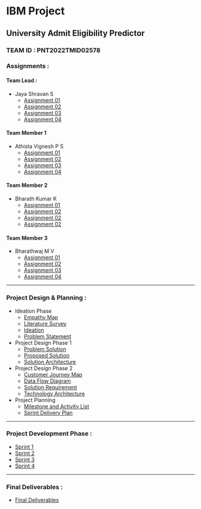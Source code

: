 # IBM Project

## University Admit Eligibility Predictor

### TEAM ID : PNT2022TMID02578

### Assignments :

#### Team Lead :
- Jaya Shravan S
    - [Assignment 01](./Assignments/Team%20Lead/Assignment-01/JayaShravan_Assignment_1.ipynb)
    - [Assignment 02](./Assignments/Team%20Lead/Assignment-02/JayaShravan_Assignment%202.ipynb)
    - [Assignment 03](./Assignments/Team%20Lead/Assignment-03/JayaShravan_Assignment_3.ipynb)
    - [Assignment 04](./Assignments/Team%20Lead/Assignment-04.ipynb)
#### Team Member 1
- Athista Vignesh P S
    - [Assignment 01](./Assignments/Team%20Member%201/Assignment-01/AthistaVignesh_Assignment_1.ipynb)
    - [Assignment 02](./Assignments/Team%20Member%201/Assignment-02/AthistaVignesh_Assignment_2.ipynb)
    - [Assignment 03](./Assignments/Team%20Member%201/Assignment-03/AthistaVignesh_Assignment_3.ipynb)
    - [Assignment 04](./Assignments/Team%20Member%201/Assignment-04/AthistaVignesh_Assignment_4.ipynb)
#### Team Member 2
- Bharath Kumar K
    - [Assignment 01](./Assignments/Team%20Member%202/Assignment-01/BharathKumar_Assignment_1.ipynb)
    - [Assignment 02](./Assignments/Team%20Member%202/Assignment-02/BharathKumar_Assignment%202.ipynb)
    - [Assignment 02](./)
    - [Assignment 02](./)
#### Team Member 3
- Bharathwaj M V
    - [Assignment 01](./Assignments/Team%20Member%203/Assignment-01/Assignment_1.ipynb)
    - [Assignment 02](./Assignments/Team%20Member%203/Assignment-02/Assignment%202)
    - [Assignment 03](./Assignments/Team%20Member%203/Assignment-03/Assignment_3)
    - [Assignment 04](./Assignments/Team%20Member%203/Assignment-04/Assignment-04.ipynb)

---

### Project Design & Planning :
- Ideation Phase
    - [Empathy Map](./Project%20Design%20%26%20Planning/Ideation%20Phase/Empathy%20Map.pdf)
    - [Literature Survey](./Project%20Design%20%26%20Planning/Ideation%20Phase/Literature%20Survey%20University%20predictor.pdf)
    - [Ideation](./Project%20Design%20%26%20Planning/Ideation%20Phase/Ideate.pdf)
    - [Problem Statement](./Project%20Design%20%26%20Planning/Ideation%20Phase/Problem%20Statement.pdf)
- Project Design Phase 1
    - [Problem Solution](./Project%20Design%20%26%20Planning/Project%20Design%20Phase%201/Copy%20of%20Problem_solution_fit%20Sample%20Template%20-%20Problem_solution_fit.pdf)
    - [Proposed Solution](./Project%20Design%20%26%20Planning/Project%20Design%20Phase%201/Proposed%20Solution.docx%20-%20Proposed%20Solution.docx.pdf)
    - [Solution Architecture](./Project%20Design%20%26%20Planning/Project%20Design%20Phase%201/Solution%20Architecture%20-%20Solution%20Architecture.pdf)
- Project Design Phase 2
    - [Customer Journey Map](./Project%20Design%20%26%20Planning/Project%20Design%20Phase%202/Customer%20Journey%20Map.pdf)
    - [Data Flow Diagram](./Project%20Design%20%26%20Planning/Project%20Design%20Phase%202/Data%20Flow%20Diagrams%20and%20User%20Stories%20-%20PNT2022TMID02578.pdf)
    - [Solution Requirement](./Project%20Design%20%26%20Planning/Project%20Design%20Phase%202/Solution%20Requirements-PNT2022TMID02578.pdf)
    - [Technology Architecture](./Project%20Design%20%26%20Planning/Project%20Design%20Phase%202/Technology%20Architecture%20-%20PNT2022TMID02578.pdf)
- Project Planning
    - [Milestone and Activity List](./Project%20Design%20%26%20Planning/Project%20Planning/Milestone%20and%20Activity%20List.pdf)
    - [Sprint Delivery Plan](./Project%20Design%20%26%20Planning/Project%20Planning/Sprint%20Delivery%20Plan.pdf)

---

### Project Development Phase :
- [Sprint 1](./Project%20Development%20Phase/Sprint%201/)
- [Sprint 2](./Project%20Development%20Phase/Sprint%202/)
- [Sprint 3](./Project%20Development%20Phase/Sprint%203/)
- [Sprint 4](./Project%20Development%20Phase/Sprint%204/)

---

### Final Deliverables :
- [Final Deliverables](./Final%20Deliverables/)
